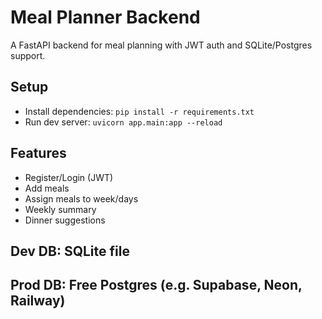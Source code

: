 # Meal Planner Backend

A FastAPI backend for meal planning with JWT auth and SQLite/Postgres support.

## Setup

- Install dependencies: `pip install -r requirements.txt`
- Run dev server: `uvicorn app.main:app --reload`

## Features
- Register/Login (JWT)
- Add meals
- Assign meals to week/days
- Weekly summary
- Dinner suggestions

## Dev DB: SQLite file
## Prod DB: Free Postgres (e.g. Supabase, Neon, Railway)
